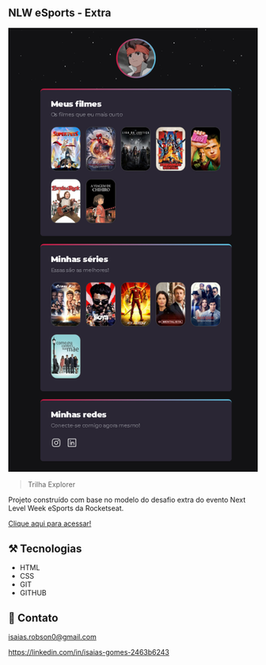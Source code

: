 ## NLW eSports - Extra

![preview](.github/preview.png)

>Trilha Explorer

Projeto construído com base no modelo do desafio extra do evento Next Level Week eSports da Rocketseat.

[Clique aqui para acessar!](https://zary-java.github.io/nlw-esports-explorer-extra)

## ⚒️ Tecnologias

- HTML
- CSS
- GIT
- GITHUB

## 📧 Contato
isaias.robson0@gmail.com

https://linkedin.com/in/isaias-gomes-2463b6243


